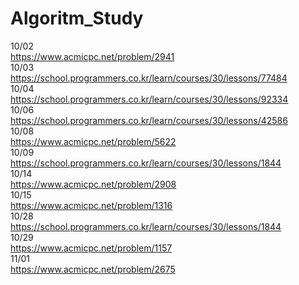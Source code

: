 # Algoritm_Study
10/02<br>
https://www.acmicpc.net/problem/2941<br>
10/03<br>
https://school.programmers.co.kr/learn/courses/30/lessons/77484<br>
10/04<br>
https://school.programmers.co.kr/learn/courses/30/lessons/92334<br>
10/06<br>
https://school.programmers.co.kr/learn/courses/30/lessons/42586<br>
10/08<br>
https://www.acmicpc.net/problem/5622<br>
10/09<br>
https://school.programmers.co.kr/learn/courses/30/lessons/1844<br>
10/14<br>
https://www.acmicpc.net/problem/2908<br>
10/15<br>
https://www.acmicpc.net/problem/1316<br>
10/28<br>
https://school.programmers.co.kr/learn/courses/30/lessons/1844<br>
10/29<br>
https://www.acmicpc.net/problem/1157<br>
11/01<br>
https://www.acmicpc.net/problem/2675<br>

